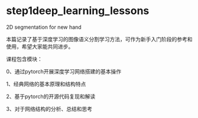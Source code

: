 # step1deep_learning_lessons
2D segmentation for new hand

本篇记录了基于深度学习的图像语义分割学习方法，可作为新手入门阶段的参考和使用，希望大家能共同进步。

课程包含模块：

0、通过pytorch开展深度学习网络搭建的基本操作

1、经典网络的基本原理和结构特点

2、基于pytorch的开源代码复现和解读

3、对于网络结构的分析、总结和思考


